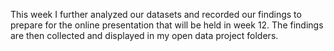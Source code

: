 This week I further analyzed our datasets and recorded our findings to prepare for the online presentation that will be held in week 12. The findings are then collected and displayed in my open data project folders.